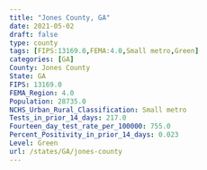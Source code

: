 ```yaml
---
title: "Jones County, GA"
date: 2021-05-02
draft: false
type: county
tags: [FIPS:13169.0,FEMA:4.0,Small metro,Green]
categories: [GA]
County: Jones County
State: GA
FIPS: 13169.0
FEMA_Region: 4.0
Population: 28735.0
NCHS_Urban_Rural_Classification: Small metro
Tests_in_prior_14_days: 217.0
Fourteen_day_test_rate_per_100000: 755.0
Percent_Positivity_in_prior_14_days: 0.023
Level: Green
url: /states/GA/jones-county
---
```



